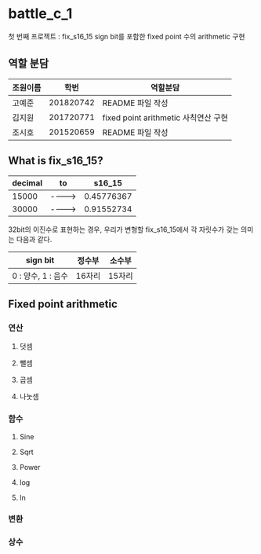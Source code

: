 # battle_c_1

첫 번째 프로젝트 : fix_s16_15
sign bit를 포함한 fixed point 수의 arithmetic 구현

## 역할 분담

| 조원이름 | 학번 | 역할분담 |
| ---- | ---- | ---- |
| 고예준 | 201820742 | README 파일 작성 |
| 김지원 | 201720771 | fixed point arithmetic 사칙연산 구현 |
| 조시호 | 201520659 | README 파일 작성 |

## What is fix_s16_15?

| decimal | to | s16_15 |
| ---- | ---- | ---- |
| 15000 | ----> | 0.45776367 |
| 30000 | ----> | 0.91552734 |


32bit의 이진수로 표현하는 경우,
우리가 변형할 fix_s16_15에서 각 자릿수가 갖는 의미는 다음과 같다.

| sign bit | 정수부 | 소수부 |
| ---- | ---- | ---- |
| 0 : 양수, 1 : 음수 | 16자리 | 15자리 |


## Fixed point arithmetic

### 연산
1. 덧셈

2. 뺄셈

3. 곱셈

4. 나눗셈


### 함수
1. Sine

2. Sqrt

3. Power

4. log

5. ln


### 변환

### 상수

